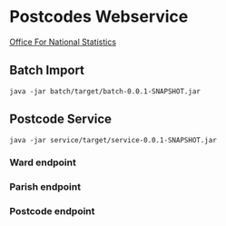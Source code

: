 # Postcodes Webservice
[Office For National Statistics](https://geoportal.statistics.gov.uk/search?q=PRD_ONSPD%20FEB_2024&sort=Date%20Created%7Ccreated%7Cdesc)

## Batch Import
`java -jar batch/target/batch-0.0.1-SNAPSHOT.jar`

## Postcode Service
`java -jar service/target/service-0.0.1-SNAPSHOT.jar`

### Ward endpoint
### Parish endpoint
### Postcode endpoint
